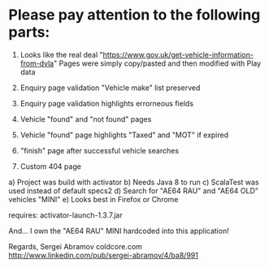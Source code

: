 Please pay attention to the following parts:
============================================

1. Looks like the real deal "https://www.gov.uk/get-vehicle-information-from-dvla"
   Pages were simply copy/pasted and then modified with Play data

2. Enquiry page validation "Vehicle make" list preserved

3. Enquiry page validation highlights errorneous fields

4. Vehicle "found" and "not found" pages

5. Vehicle "found" page highlights "Taxed" and "MOT" if expired

6. "finish" page after successful vehicle searches

7. Custom 404 page


a) Project was build with activator
b) Needs Java 8 to run
c) ScalaTest was used instead of default specs2
d) Search for "AE64 RAU" and "AE64 OLD" vehicles "MINI"
e) Looks best in Firefox or Chrome

requires: activator-launch-1.3.7.jar

And... I own the "AE64 RAU" MINI hardcoded into this application!

Regards,
  Sergei Abramov
  coldcore.com
  http://www.linkedin.com/pub/sergei-abramov/4/ba8/991
